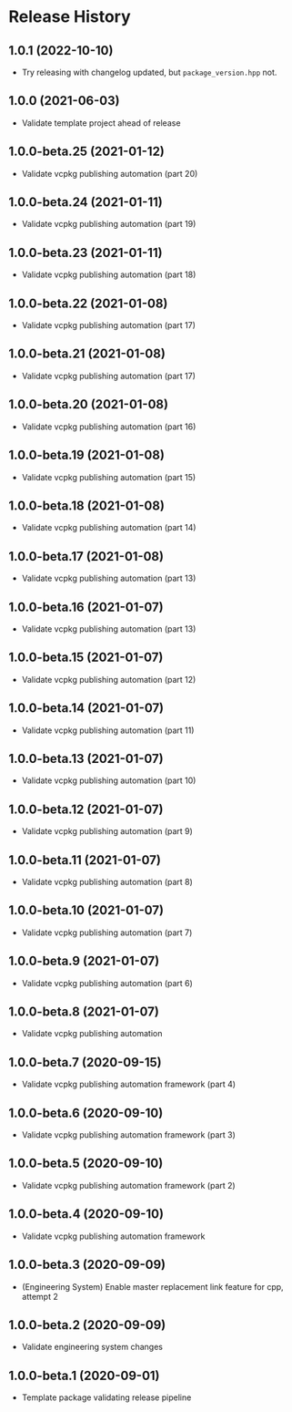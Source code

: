 # Release History

## 1.0.1 (2022-10-10)

* Try releasing with changelog updated, but `package_version.hpp` not.

## 1.0.0 (2021-06-03)

* Validate template project ahead of release

## 1.0.0-beta.25 (2021-01-12)

* Validate vcpkg publishing automation (part 20)

## 1.0.0-beta.24 (2021-01-11)

* Validate vcpkg publishing automation (part 19)

## 1.0.0-beta.23 (2021-01-11)

* Validate vcpkg publishing automation (part 18)

## 1.0.0-beta.22 (2021-01-08)

* Validate vcpkg publishing automation (part 17)

## 1.0.0-beta.21 (2021-01-08)

* Validate vcpkg publishing automation (part 17)

## 1.0.0-beta.20 (2021-01-08)

* Validate vcpkg publishing automation (part 16)

## 1.0.0-beta.19 (2021-01-08)

* Validate vcpkg publishing automation (part 15)

## 1.0.0-beta.18 (2021-01-08)

* Validate vcpkg publishing automation (part 14)


## 1.0.0-beta.17 (2021-01-08)

* Validate vcpkg publishing automation (part 13)

## 1.0.0-beta.16 (2021-01-07)

* Validate vcpkg publishing automation (part 13)
## 1.0.0-beta.15 (2021-01-07)

* Validate vcpkg publishing automation (part 12)

## 1.0.0-beta.14 (2021-01-07)

* Validate vcpkg publishing automation (part 11)
## 1.0.0-beta.13 (2021-01-07)

* Validate vcpkg publishing automation (part 10)

## 1.0.0-beta.12 (2021-01-07)

* Validate vcpkg publishing automation (part 9)

## 1.0.0-beta.11 (2021-01-07)

* Validate vcpkg publishing automation (part 8)

## 1.0.0-beta.10 (2021-01-07)

* Validate vcpkg publishing automation (part 7)

## 1.0.0-beta.9 (2021-01-07)

* Validate vcpkg publishing automation (part 6)

## 1.0.0-beta.8 (2021-01-07)

* Validate vcpkg publishing automation

## 1.0.0-beta.7 (2020-09-15)

* Validate vcpkg publishing automation framework (part 4)

## 1.0.0-beta.6 (2020-09-10)

* Validate vcpkg publishing automation framework (part 3)

## 1.0.0-beta.5 (2020-09-10)

* Validate vcpkg publishing automation framework (part 2)

## 1.0.0-beta.4 (2020-09-10)

* Validate vcpkg publishing automation framework

## 1.0.0-beta.3 (2020-09-09)

* (Engineering System) Enable master replacement link feature for cpp, attempt 2

## 1.0.0-beta.2 (2020-09-09)

* Validate engineering system changes

## 1.0.0-beta.1 (2020-09-01)

* Template package validating release pipeline
